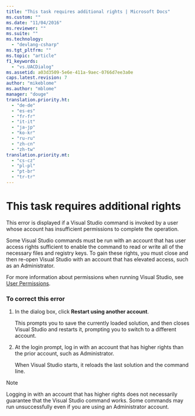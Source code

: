 ```yaml
---
title: "This task requires additional rights | Microsoft Docs"
ms.custom: ""
ms.date: "11/04/2016"
ms.reviewer: ""
ms.suite: ""
ms.technology: 
  - "devlang-csharp"
ms.tgt_pltfrm: ""
ms.topic: "article"
f1_keywords: 
  - "vs.UACDialog"
ms.assetid: a03d3509-5e6e-411a-9aec-0766d7ee3a0e
caps.latest.revision: 7
author: "mikeblome"
ms.author: "mblome"
manager: "douge"
translation.priority.ht: 
  - "de-de"
  - "es-es"
  - "fr-fr"
  - "it-it"
  - "ja-jp"
  - "ko-kr"
  - "ru-ru"
  - "zh-cn"
  - "zh-tw"
translation.priority.mt: 
  - "cs-cz"
  - "pl-pl"
  - "pt-br"
  - "tr-tr"
---
```

# This task requires additional rights
This error is displayed if a Visual Studio command is invoked by a user whose account has insufficient permissions to complete the operation.  
  
 Some Visual Studio commands must be run with an account that has user access rights sufficient to enable the command to read or write all of the necessary files and registry keys. To gain these rights, you must close and then re-open Visual Studio with an account that has elevated access, such as an Administrator.  
  
 For more information about permissions when running Visual Studio, see [User Permissions](../ide/user-permissions-and-visual-studio.md).  
  
### To correct this error  
  
1.  In the dialog box, click **Restart using another account**.  
  
     This prompts you to save the currently loaded solution, and then closes Visual Studio and restarts it, prompting you to switch to a different account.  
  
2.  At the login prompt, log in with an account that has higher rights than the prior account, such as Administrator.  
  
     When Visual Studio starts, it reloads the last solution and the command line.  
  
> [!NOTE]
>  Logging in with an account that has higher rights does not necessarily guarantee that the Visual Studio command works. Some commands may run unsuccessfully even if you are using an Administrator account.